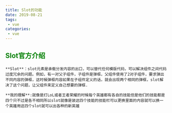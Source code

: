 ```yaml
---
title: Slot的功能
date: 2019-08-21
tags:
 - vue
categories:
 - vue
---
```

## <font color=#008000>Slot官方介绍</font>
    **Slot**：slot元素是承载分发内容的出口，可以替代任何模版代码，可以解决组件之间代码过度冗余的问题。例如，有一对父子组件，子组件是弹框，父组件使用了2对子组件，要求弹出不同内容的弹框，这时候弹框内容如果在子组件定义的话，就会出现两个相同的弹框，slot解决了这个问题，让父组件来定义自己想要的弹框.

    **我的理解**:就像是打LoL或者王者荣耀的时候每个英雄都有各自的技能但是他们的技能都是四个只不过是各不相同所以slot就像是装这四个技能的技能栏可以更换里面的内容就可以换一个英雄用这四个slot就可以出各种的新英雄
<Vssue />